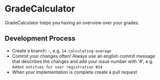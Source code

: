 # GradeCalculator
 
GradeCalculator helps you having an overview over your grades.

## Development Process

- Create a branch: <issue-number>-<descriptive-name>, e.g. `14-calculating-average`
- Commit your changes often! Always use an english commit message that describes the changes and add your issue number with '#', e.g. `Added entities for user registration #14`
- When your implementation is complete create a pull request 

